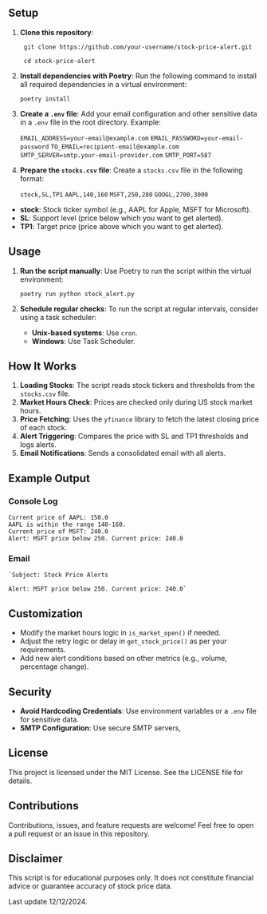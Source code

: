 ## Setup

1.  **Clone this repository**:

    ` git clone https://github.com/your-username/stock-price-alert.git` 
    
    ` cd stock-price-alert` 
    
2.  **Install dependencies with Poetry**: Run the following command to install all required dependencies in a virtual environment:
    

    `poetry install` 
    
3.  **Create a `.env` file**: Add your email configuration and other sensitive data in a `.env` file in the root directory. Example:
    
    
    `EMAIL_ADDRESS=your-email@example.com`
    `EMAIL_PASSWORD=your-email-password`
    `TO_EMAIL=recipient-email@example.com`
    `SMTP_SERVER=smtp.your-email-provider.com`
    `SMTP_PORT=587` 
    
    
4.  **Prepare the `stocks.csv` file**: Create a `stocks.csv` file in the following format:
    
    
    `stock,SL,TP1`
    `AAPL,140,160`
    `MSFT,250,280`
    `GOOGL,2700,3000` 
    

-   **stock**: Stock ticker symbol (e.g., AAPL for Apple, MSFT for Microsoft).
-   **SL**: Support level (price below which you want to get alerted).
-   **TP1**: Target price (price above which you want to get alerted).

## Usage

1.  **Run the script manually**: Use Poetry to run the script within the virtual environment:
    
    
    `poetry run python stock_alert.py` 
    
2.  **Schedule regular checks**: To run the script at regular intervals, consider using a task scheduler:
    
    -   **Unix-based systems**: Use `cron`.
    -   **Windows**: Use Task Scheduler.

## How It Works

1.  **Loading Stocks**: The script reads stock tickers and thresholds from the `stocks.csv` file.
2.  **Market Hours Check**: Prices are checked only during US stock market hours.
3.  **Price Fetching**: Uses the `yfinance` library to fetch the latest closing price of each stock.
4.  **Alert Triggering**: Compares the price with SL and TP1 thresholds and logs alerts.
5.  **Email Notifications**: Sends a consolidated email with all alerts.

## Example Output

### Console Log


    Current price of AAPL: 150.0
    AAPL is within the range 140-160.
    Current price of MSFT: 240.0
    Alert: MSFT price below 250. Current price: 240.0

### Email



    `Subject: Stock Price Alerts
    
    Alert: MSFT price below 250. Current price: 240.0` 

## Customization

-   Modify the market hours logic in `is_market_open()` if needed.
-   Adjust the retry logic or delay in `get_stock_price()` as per your requirements.
-   Add new alert conditions based on other metrics (e.g., volume, percentage change).

## Security

-   **Avoid Hardcoding Credentials**: Use environment variables or a `.env` file for sensitive data.
-   **SMTP Configuration**: Use secure SMTP servers,

## License

This project is licensed under the MIT License. See the LICENSE file for details.

## Contributions

Contributions, issues, and feature requests are welcome! Feel free to open a pull request or an issue in this repository.

## Disclaimer

This script is for educational purposes only. It does not constitute financial advice or guarantee accuracy of stock price data.

Last update 12/12/2024.
